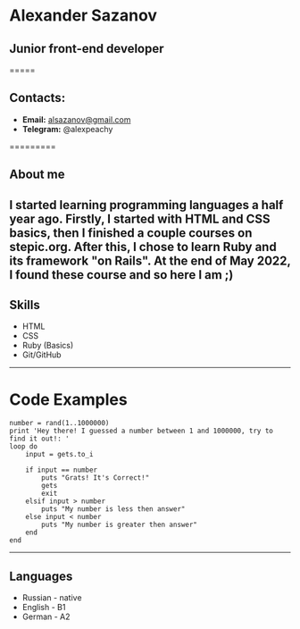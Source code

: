 # Alexander Sazanov
## Junior front-end developer
=====

## Contacts:

* **Email:** alsazanov@gmail.com
* **Telegram:** @alexpeachy

=========

## About me

  I started learning programming languages a half year ago. Firstly, I started with HTML and CSS basics, then I finished a couple courses on stepic.org. After this, I chose to learn Ruby and its framework "on Rails". At the end of May 2022, I found these course and so here I am ;)
--------------

## Skills

* HTML
* CSS
* Ruby (Basics)
* Git/GitHub
------------

# Code Examples

```````
number = rand(1..1000000)
print 'Hey there! I guessed a number between 1 and 1000000, try to find it out!: '
loop do
    input = gets.to_i

    if input == number
        puts "Grats! It's Correct!"
        gets
        exit
    elsif input > number
        puts "My number is less then answer"
    else input < number
        puts "My number is greater then answer"
    end
end
```````
-------------

## Languages

* Russian - native
* English - B1
* German - A2
